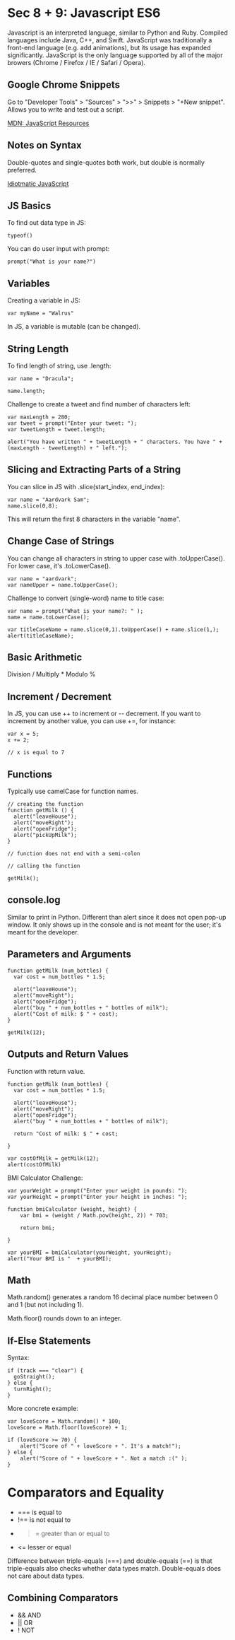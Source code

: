 # Sec 8 + 9: Javascript ES6

Javascript is an interpreted language, similar to Python and Ruby. Compiled languages include Java, C++, and Swift. JavaScript was traditionally a front-end language (e.g. add animations), but its usage has expanded significantly. JavaScript is the only language supported by all of the major browers (Chrome / Firefox / IE / Safari / Opera). 

## Google Chrome Snippets

Go to "Developer Tools" > "Sources" > ">>" > Snippets > "+New snippet". Allows you to write and test out a script. 

[MDN: JavaScript Resources](https://developer.mozilla.org/en-US/docs/Web/JavaScript)

## Notes on Syntax

Double-quotes and single-quotes both work, but double is normally preferred. 

[Idiotmatic JavaScript](https://github.com/rwaldron/idiomatic.js/)

## JS Basics

To find out data type in JS:

```
typeof()
```

You can do user input with prompt:

```
prompt("What is your name?")
```

## Variables

Creating a variable in JS:

```
var myName = "Walrus"
```

In JS, a variable is mutable (can be changed). 

## String Length

To find length of string, use .length:

```
var name = "Dracula";

name.length;
```
Challenge to create a tweet and find number of characters left:

```
var maxLength = 280;
var tweet = prompt("Enter your tweet: ");
var tweetLength = tweet.length;

alert("You have written " + tweetLength + " characters. You have " + (maxLength - tweetLength) + " left.");
```

## Slicing and Extracting Parts of a String

You can slice in JS with .slice(start_index, end_index):

```
var name = "Aardvark Sam";
name.slice(0,8);
```
This will return the first 8 characters in the variable "name". 

## Change Case of Strings

You can change all characters in string to upper case with .toUpperCase(). For lower case, it's .toLowerCase(). 

```
var name = "aardvark";
var nameUpper = name.toUpperCase();
```

Challenge to convert (single-word) name to title case:

```
var name = prompt("What is your name?: " );
name = name.toLowerCase();

var titleCaseName = name.slice(0,1).toUpperCase() + name.slice(1,);
alert(titleCaseName);
```

## Basic Arithmetic 

Division /
Multiply * 
Modulo %

## Increment / Decrement

In JS, you can use ++ to increment or -- decrement. If you want to increment by another value, you can use +=, for instance:

```
var x = 5;
x += 2;

// x is equal to 7
```

## Functions

Typically use camelCase for function names. 

```
// creating the function
function getMilk () {
  alert("leaveHouse");
  alert("moveRight");
  alert("openFridge");
  alert("pickUpMilk");
}

// function does not end with a semi-colon

// calling the function

getMilk();
```

## console.log

Similar to print in Python. Different than alert since it does not open pop-up window. It only shows up in the console and is not meant for the user; it's meant for the developer. 

## Parameters and Arguments

```
function getMilk (num_bottles) {
  var cost = num_bottles * 1.5;
  
  alert("leaveHouse");
  alert("moveRight");
  alert("openFridge");
  alert("buy " + num_bottles + " bottles of milk");
  alert("Cost of milk: $ " + cost);
}

getMilk(12);
```

## Outputs and Return Values


Function with return value. 

```
function getMilk (num_bottles) {
  var cost = num_bottles * 1.5;
  
  alert("leaveHouse");
  alert("moveRight");
  alert("openFridge");
  alert("buy " + num_bottles + " bottles of milk");
  
  return "Cost of milk: $ " + cost;
  
}

var costOfMilk = getMilk(12);
alert(costOfMilk)
```

BMI Calculator Challenge: 

```
var yourWeight = prompt("Enter your weight in pounds: ");
var yourHeight = prompt("Enter your height in inches: ");

function bmiCalculator (weight, height) {
    var bmi = (weight / Math.pow(height, 2)) * 703;

    return bmi;

}

var yourBMI = bmiCalculator(yourWeight, yourHeight);
alert("Your BMI is "  + yourBMI);
```

## Math

Math.random() generates a random 16 decimal place number between 0 and 1 (but not including 1). 

Math.floor() rounds down to an integer. 

## If-Else Statements

Syntax:

```
if (track === "clear") {
  goStraight();
} else {
  turnRight();
}
```

More concrete example:

```
var loveScore = Math.random() * 100;
loveScore = Math.floor(loveScore) + 1;

if (loveScore >= 70) {
    alert("Score of " + loveScore + ". It's a match!");
} else {
    alert("Score of " + loveScore + ". Not a match :(" );
}
```

# Comparators and Equality

* === is equal to
* !== is not equal to
* >= greater than or equal to
* <= lesser or equal

Difference between triple-equals (===) and double-equals (==) is that triple-equals also checks whether data types match. Double-equals does not care about data types. 

## Combining Comparators

* && AND
* || OR
* ! NOT
